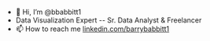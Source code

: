 - 👋 Hi, I’m @bbabbitt1
- Data Visualization Expert -- Sr. Data Analyst & Freelancer
- 📫 How to reach me [linkedin.com/barrybabbitt1](https://www.linkedin.com/in/barrybabbitt1/)

<!---
bbabbitt1/bbabbitt1 is a ✨ special ✨ repository because its `README.md` (this file) appears on your GitHub profile.
You can click the Preview link to take a look at your changes.
--->
